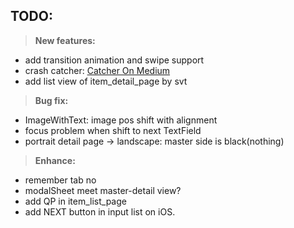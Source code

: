 ## TODO:
>**New features:**
 - add transition animation and swipe support
 - crash catcher: [Catcher On Medium](https://medium.com/flutter-community/handling-flutter-errors-with-catcher-efce74397862)
 - add list view of item_detail_page by svt
 
>**Bug fix:**
 - ImageWithText: image pos shift with alignment
 - focus problem when shift to next TextField
 - portrait detail page -> landscape: master side is black(nothing)                                                                                                                                                                                                                                                                                                                                                                                                                                                                                                                                                                                                                                                                                                                                                                                                                                                                                                                                                                                                                                                                                                                                                                                                                                                                                                                                                                                                                                                                                                                                                                                                                                                                                                                                                                                                                                                     
 
>**Enhance:**
 - remember tab no
 - modalSheet meet master-detail view?
 - add QP in item_list_page 
 - add NEXT button in input list on iOS.
